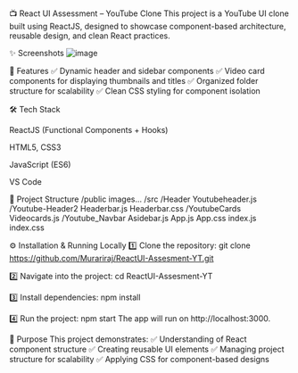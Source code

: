 📺 React UI Assessment – YouTube Clone
This project is a YouTube UI clone built using ReactJS, designed to showcase component-based architecture, reusable design, and clean React practices.

✨ Screenshots
![image](https://github.com/user-attachments/assets/e7dd3bf5-9100-4b77-82fe-cc590ebb2e2f)

🚀 Features
✅ Dynamic header and sidebar components
✅ Video card components for displaying thumbnails and titles
✅ Organized folder structure for scalability
✅ Clean CSS styling for component isolation

🛠️ Tech Stack

ReactJS (Functional Components + Hooks)

HTML5, CSS3

JavaScript (ES6)

VS Code

📂 Project Structure
/public
    images...
/src
    /Header
        Youtubeheader.js
    /Youtube-Header2
        Headerbar.js
        Headerbar.css
    /YoutubeCards
        Videocards.js
    /Youtube_Navbar
        Asidebar.js
    App.js
    App.css
    index.js
    index.css

    
⚙️ Installation & Running Locally
1️⃣ Clone the repository:
git clone https://github.com/Murariraj/ReactUI-Assesment-YT.git

2️⃣ Navigate into the project:
cd ReactUI-Assesment-YT

3️⃣ Install dependencies:
npm install

4️⃣ Run the project:
npm start
The app will run on http://localhost:3000.


🎯 Purpose
This project demonstrates:
✅ Understanding of React component structure
✅ Creating reusable UI elements
✅ Managing project structure for scalability
✅ Applying CSS for component-based designs
